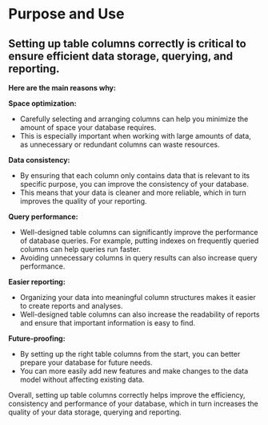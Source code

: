 # Purpose and Use

## Setting up table columns correctly is critical to ensure efficient data storage, querying, and reporting.

**Here are the main reasons why:**



**Space optimization:**

* Carefully selecting and arranging columns can help you minimize the amount of space your database requires.&#x20;
* This is especially important when working with large amounts of data, as unnecessary or redundant columns can waste resources.



**Data consistency:**

* By ensuring that each column only contains data that is relevant to its specific purpose, you can improve the consistency of your database.&#x20;
* This means that your data is cleaner and more reliable, which in turn improves the quality of your reporting.



**Query performance:**

* Well-designed table columns can significantly improve the performance of database queries. For example, putting indexes on frequently queried columns can help queries run faster.&#x20;
* Avoiding unnecessary columns in query results can also increase query performance.



**Easier reporting:**

* Organizing your data into meaningful column structures makes it easier to create reports and analyses.
*   Well-designed table columns can also increase the readability of reports and ensure that important information is easy to find.



**Future-proofing:**

* By setting up the right table columns from the start, you can better prepare your database for future needs.&#x20;
* You can more easily add new features and make changes to the data model without affecting existing data.



Overall, setting up table columns correctly helps improve the efficiency, consistency and performance of your database, which in turn increases the quality of your data storage, querying and reporting.


